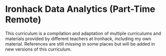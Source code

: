 # Ironhack Data Analytics (Part-Time Remote)

This curriculum is a compilation and adaptation of multiple curriculums and materials provided by different teachers at Ironhack, including my own material. References are still missing in some places but will be added in new versions of this curriculum.
